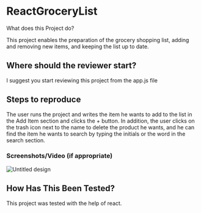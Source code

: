 # ReactGroceryList
What does this Project do?

This project enables the preparation of the grocery shopping list, adding and removing new items, and keeping the list up to date.

## Where should the reviewer start?
I suggest you start reviewing this project from the app.js file
## Steps to reproduce

The user runs the project and writes the item he wants to add to the list in the Add Item section and clicks the + button. In addition, the user clicks on the trash icon next to the name to delete the product he wants, and he can find the item he wants to search by typing the initials or the word in the search section.

### Screenshots/Video (if appropriate)


![Untitled design](https://user-images.githubusercontent.com/57863133/170259808-14e4bacd-5c22-4f3f-bc42-c46d129708c6.gif)



## How Has This Been Tested?

This project was tested with the help of react.
